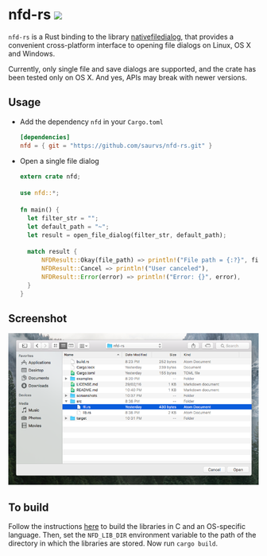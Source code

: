 # nfd-rs [![](https://img.shields.io/badge/license-MIT-blue.svg)](https://github.com/saurvs/nfd-rs/blob/master/LICENSE.md)

`nfd-rs` is a Rust binding to the library [nativefiledialog](https://github.com/mlabbe/nativefiledialog), that provides a convenient cross-platform interface to opening file dialogs on Linux, OS X and Windows.

Currently, only single file and save dialogs are supported, and the crate has been tested only on OS X. And yes, APIs may break with newer versions.

## Usage

* Add the dependency `nfd` in your ```Cargo.toml```
  ```toml
  [dependencies]
  nfd = { git = "https://github.com/saurvs/nfd-rs.git" }
  ```

* Open a single file dialog
  ```rust
  extern crate nfd;

  use nfd::*;

  fn main() {
    let filter_str = "";
    let default_path = "~";
    let result = open_file_dialog(filter_str, default_path);

    match result {
        NFDResult::Okay(file_path) => println!("File path = {:?}", file_path),
        NFDResult::Cancel => println!("User canceled"),
        NFDResult::Error(error) => println!("Error: {}", error),
    }
  }
  ```

## Screenshot

![Cocoa on El Capitan](screenshots/cocoa_el_capitan.png?raw=true)

## To build
Follow the instructions [here](https://github.com/mlabbe/nativefiledialog/blob/master/README.md) to build the libraries in C and an OS-specific language. Then, set the `NFD_LIB_DIR` environment variable to the path of the directory in which the libraries are stored. Now run `cargo build`.
